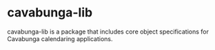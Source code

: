 # cavabunga-lib
cavabunga-lib is a package that includes core object specifications for Cavabunga calendaring applications.


